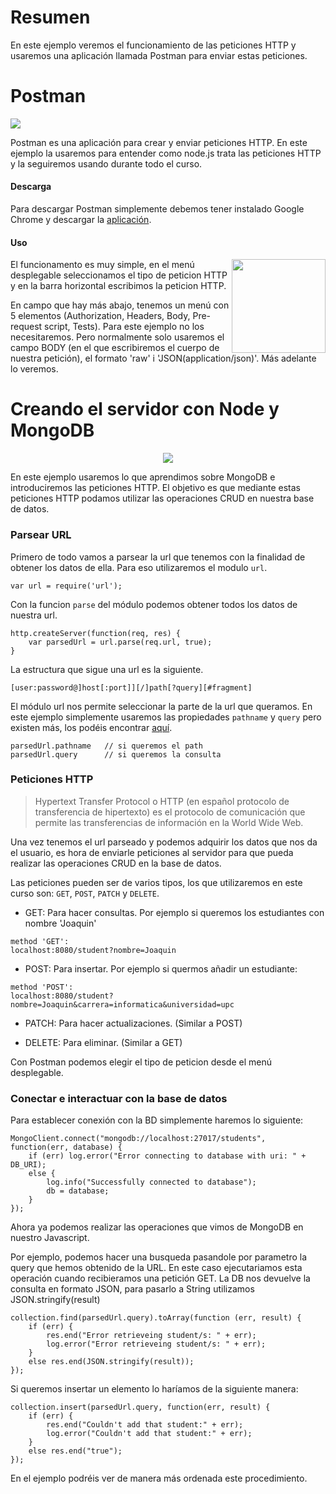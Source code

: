 # Resumen

En este ejemplo veremos el funcionamiento de las peticiones HTTP y usaremos una aplicación llamada Postman para enviar estas peticiones.

# Postman

<img src="https://raw.githubusercontent.com/postmanlabs/postmanlabs.github.io/develop/global-artefacts/postman-logo%2Btext-320x132.png">

Postman es una aplicación para crear y enviar peticiones HTTP. En este ejemplo la usaremos para entender como node.js trata las peticiones HTTP y la seguiremos usando durante todo el curso. 

#### Descarga

Para descargar Postman simplemente debemos tener instalado Google Chrome y descargar la [aplicación](https://chrome.google.com/webstore/detail/postman/fhbjgbiflinjbdggehcddcbncdddomop).

#### Uso
<img src="http://s7.postimg.org/g2uqaseyz/Captura_de_pantalla_2016_01_21_a_las_17_35_26.png" align="right" height="150px">
El funcionamento es muy simple, en el menú desplegable seleccionamos el tipo de peticion HTTP y en la barra horizontal escribimos la peticion HTTP.

En campo que hay más abajo, tenemos un menú con 5 elementos (Authorization, Headers, Body, Pre-request script, Tests). Para este ejemplo no los necesitaremos. Pero normalmente solo usaremos el campo BODY (en el que escribiremos el cuerpo de nuestra petición), el formato 'raw' i 'JSON(application/json)'. Más adelante lo veremos.

# Creando el servidor con Node y MongoDB
<p align="center"><img src="http://coenraets.org/blog/wp-content/uploads/2013/04/nodejs-mongodb.png" align="middle"></p>

En este ejemplo usaremos lo que aprendimos sobre MongoDB e introduciremos las peticiones HTTP. El objetivo es que mediante estas peticiones HTTP podamos utilizar las operaciones CRUD en nuestra base de datos.

### Parsear URL
Primero de todo vamos a parsear la url que tenemos con la finalidad de obtener los datos de ella. Para eso utilizaremos el modulo `url`.

```
var url = require('url');
```

Con la funcion `parse` del módulo podemos obtener todos los datos de nuestra url.

```
http.createServer(function(req, res) {
    var parsedUrl = url.parse(req.url, true);
}
```

La estructura que sigue una url es la siguiente.

```
[user:password@]host[:port]][/]path[?query][#fragment]
```

El módulo url nos permite seleccionar la parte de la url que queramos. En este ejemplo simplemente usaremos las propiedades `pathname` y `query` pero existen más, los podéis encontrar [aquí](https://nodejs.org/api/url.html#url_url_format_urlobj). 

```
parsedUrl.pathname   // si queremos el path
parsedUrl.query      // si queremos la consulta
```

### Peticiones HTTP

> Hypertext Transfer Protocol o HTTP (en español protocolo de transferencia de hipertexto) es el protocolo de comunicación que permite las transferencias de información en la World Wide Web.

Una vez tenemos el url parseado y podemos adquirir los datos que nos da el usuario, es hora de enviarle peticiones al servidor para que pueda realizar las operaciones CRUD en la base de datos. 

Las peticiones pueden ser de varios tipos, los que utilizaremos en este curso son: `GET`, `POST`, `PATCH` y `DELETE`.

- GET: Para hacer consultas. Por ejemplo si queremos los estudiantes con nombre 'Joaquin'
```
method 'GET':
localhost:8080/student?nombre=Joaquin
```

- POST: Para insertar. Por ejemplo si quermos añadir un estudiante:
```
method 'POST':
localhost:8080/student?nombre=Joaquin&carrera=informatica&universidad=upc
```

- PATCH: Para hacer actualizaciones. (Similar a POST)

- DELETE: Para eliminar. (Similar a GET)
  
Con Postman podemos elegir el tipo de peticion desde el menú desplegable.

### Conectar e interactuar con la base de datos

Para establecer conexión con la BD simplemente haremos lo siguiente:

```
MongoClient.connect("mongodb://localhost:27017/students", function(err, database) {
    if (err) log.error("Error connecting to database with uri: " + DB_URI);
    else {
        log.info("Successfully connected to database");
        db = database;
    }
});
```
Ahora ya podemos realizar las operaciones que vimos de MongoDB en nuestro Javascript.

Por ejemplo, podemos hacer una busqueda pasandole por parametro la query que hemos obtenido de la URL. En este caso ejecutariamos esta operación cuando recibieramos una petición GET. La DB nos devuelve la consulta en formato JSON, para pasarlo a String utilizamos JSON.stringify(result)

```
collection.find(parsedUrl.query).toArray(function (err, result) {
    if (err) {
        res.end("Error retrieveing student/s: " + err);
        log.error("Error retrieveing student/s: " + err);
    }
    else res.end(JSON.stringify(result));
});
```

Si queremos insertar un elemento lo haríamos de la siguiente manera:
```
collection.insert(parsedUrl.query, function(err, result) {
    if (err) {
        res.end("Couldn't add that student:" + err);
        log.error("Couldn't add that student:" + err);
    }
    else res.end("true");
});
```

En el ejemplo podréis ver de manera más ordenada este procedimiento.
